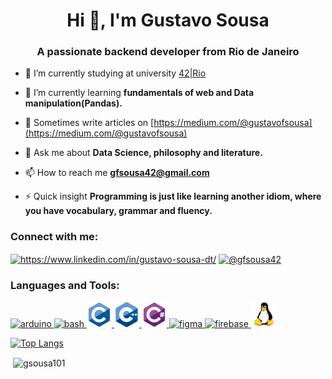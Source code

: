 <h1 align="center">Hi 👋, I'm Gustavo Sousa</h1>
<h3 align="center">A passionate backend developer from Rio de Janeiro</h3>

- 🔭 I’m currently studying at university [42|Rio](https://42.rio/)

- 🌱 I’m currently learning **fundamentals of web and Data manipulation(Pandas).**

- 📝 Sometimes write articles on [https://medium.com/@gustavofsousa](https://medium.com/@gustavofsousa)

- 💬 Ask me about **Data Science, philosophy and literature.**

- 📫 How to reach me **gfsousa42@gmail.com**

- ⚡ Quick insight **Programming is just like learning another idiom, where you have vocabulary, grammar and fluency.**

<h3 align="left">Connect with me:</h3>
<p align="left">
<a href="https://linkedin.com/in/https://www.linkedin.com/in/gustavo-sousa-dt/" target="blank"><img align="center" src="https://raw.githubusercontent.com/rahuldkjain/github-profile-readme-generator/master/src/images/icons/Social/linked-in-alt.svg" alt="https://www.linkedin.com/in/gustavo-sousa-dt/" height="30" width="40" /></a>
<a href="https://medium.com/@gfsousa42" target="blank"><img align="center" src="https://raw.githubusercontent.com/rahuldkjain/github-profile-readme-generator/master/src/images/icons/Social/medium.svg" alt="@gfsousa42" height="30" width="40" /></a>
</p>

<h3 align="left">Languages and Tools:</h3>
<p align="left"> <a href="https://www.arduino.cc/" target="_blank" rel="noreferrer"> <img src="https://cdn.worldvectorlogo.com/logos/arduino-1.svg" alt="arduino" width="40" height="40"/> </a> <a href="https://www.gnu.org/software/bash/" target="_blank" rel="noreferrer"> <img src="https://www.vectorlogo.zone/logos/gnu_bash/gnu_bash-icon.svg" alt="bash" width="40" height="40"/> </a> <a href="https://www.cprogramming.com/" target="_blank" rel="noreferrer"> <img src="https://raw.githubusercontent.com/devicons/devicon/master/icons/c/c-original.svg" alt="c" width="40" height="40"/> </a> <a href="https://www.w3schools.com/cpp/" target="_blank" rel="noreferrer"> <img src="https://raw.githubusercontent.com/devicons/devicon/master/icons/cplusplus/cplusplus-original.svg" alt="cplusplus" width="40" height="40"/> </a> <a href="https://www.w3schools.com/cs/" target="_blank" rel="noreferrer"> <img src="https://raw.githubusercontent.com/devicons/devicon/master/icons/csharp/csharp-original.svg" alt="csharp" width="40" height="40"/> </a> <a href="https://www.figma.com/" target="_blank" rel="noreferrer"> <img src="https://www.vectorlogo.zone/logos/figma/figma-icon.svg" alt="figma" width="40" height="40"/> </a> <a href="https://firebase.google.com/" target="_blank" rel="noreferrer"> <img src="https://www.vectorlogo.zone/logos/firebase/firebase-icon.svg" alt="firebase" width="40" height="40"/> </a> <a href="https://git-scm.com/" target="_blank" rel="noreferrer"> <img src="https://raw.githubusercontent.com/devicons/devicon/master/icons/linux/linux-original.svg" alt="linux" width="40" height="40"/> </a> <a href="https://www.python.org" target="_blank" rel="noreferrer"> </a> </p>

[![Top Langs](https://github-readme-stats.vercel.app/api/top-langs/?username=gustavofsousa&layout=compact)](https://github.com/gsousa101/github-readme-stats)

<p>&nbsp;<img align="center" src="https://github-readme-stats.vercel.app/api?username=gustavofsousa&show_icons=true&locale=en" alt="gsousa101" /></p>

